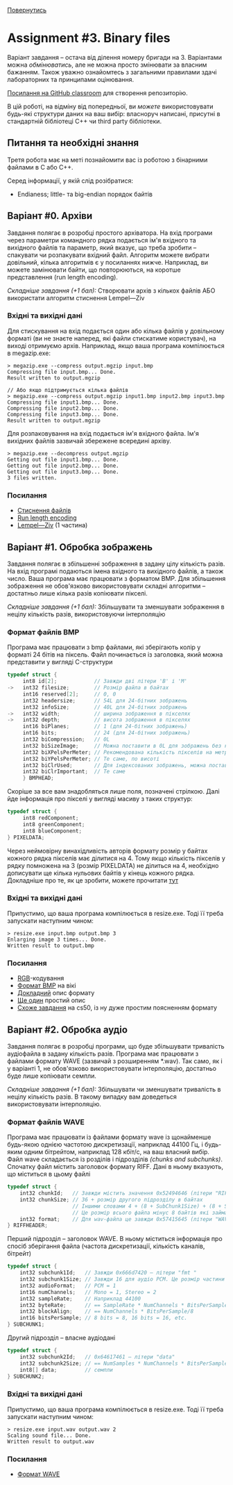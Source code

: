 [Повернутись](../index.md)
# [](#header-1)Assignment #3. Binary files

Варіант завдання – остача від ділення номеру бригади на 3. Варіантами можна _обмінюватись_,
але не можна просто змінювати за власним бажанням. Також уважно ознайомтесь з загальними правилами здачі лабораторних та принципами оцінювання.

[Посилання на GitHub classroom](https://classroom.github.com/group-assignment-invitations/2405d85885d8b7ff4656126124714c2a) для створення репозиторію.

В цій роботі, на відміну від попередньої, ви *можете* використовувати будь-які структури даних на ваш вибір: власноруч написані, присутні в стандартній бібліотеці С++ чи third party бібліотеки.

## Питання та необхідні знання
Третя робота має на меті познайомити вас із роботою з бінарними файлами в С або С++.

Серед інформації, у якій слід розібратися:
* Endianess; little- та big-endian порядок байтів

## [](#header-2)Варіант #0. Архіви
Завдання полягає в розробці простого архіватора. На вхід програми через параметри командного рядка подається ім'я вхідного та вихідного файлів та параметр, який вказує, що треба зробити – спакувати чи розпакувати вхідний файл. Алгоритм можете вибрати довільний, кілька алгоритмів є у посиланнях нижче. Наприклад, ви можете замінювати байти, що повторюються, на коротше представлення (run length encoding).

*Складніше завдання (+1 бал):* Створювати архів з кількох файлів АБО використати алгоритм стиснення Lempel—Ziv

### Вхідні та вихідні дані
Для стискування на вхід подається один або кілька файлів у довільному форматі (ви не знаєте наперед, які файли стискатиме користувач), на виході отримуємо архів. Наприклад, якщо ваша програма компілюється в megazip.exe:
```
> megazip.exe --compress output.mgzip input.bmp
Compressing file input.bmp... Done.
Result written to output.mgzip

// Або якщо підтримується кілька файлів
> megazip.exe --compress output.mgzip input1.bmp input2.bmp input3.bmp
Compressing file input1.bmp... Done.
Compressing file input2.bmp... Done.
Compressing file input3.bmp... Done.
Result written to output.mgzip
```

Для розпаковування на вхід подається ім\'я вхідного файла. Ім\'я вихідних файлів зазвичай збережене всередині архіву.
```
> megazip.exe --decompress output.mgzip
Getting out file input1.bmp... Done.
Getting out file input2.bmp... Done.
Getting out file input3.bmp... Done.
3 files written.
```

### Посилання
* [Стиснення файлів](https://en.wikipedia.org/wiki/Lossless_compression)
* [Run length encoding](https://en.wikipedia.org/wiki/Run-length_encoding)
* [Lempel—Ziv](http://math.mit.edu/~goemans/18310S15/lempel-ziv-notes.pdf) (1 частина)

## [](#header-2)Варіант #1. Обробка зображень
Завдання полягає в збільшенні зображення в задану цілу кількість разів. На вхід програмі подаються імена вхідного та вихідного файлів, а також число. Ваша програма має працювати з форматом BMP. Для збільшення зображення не обов\'язково використовувати складні алгоритми – достатньо лише кілька разів копіювати пікселі.

*Складніше завдання (+1 бал):* Збільшувати та зменшувати зображення в нецілу кількість разів, використовуючи інтерполяцію

### Формат файлів BMP
Програма має працювати з bmp файлами, які зберігають колір у форматі 24 бітів на піксель. Файл починається із заголовка, який можна представити у вигляді C-структури
```C
typedef struct {
     int8 id[2];            // Завжди дві літери 'B' і 'M'
->   int32 filesize;        // Розмір файла в байтах
     int16 reserved[2];     // 0, 0
     int32 headersize;      // 54L для 24-бітних зображень
     int32 infoSize;        // 40L для 24-бітних зображень
->   int32 width;           // ширина зображення в пікселях
->   int32 depth;           // висота зображення в пікселях
     int16 biPlanes;        // 1 (для 24-бітних зображень)
     int16 bits;            // 24 (для 24-бітних зображень)
     int32 biCompression;   // 0L
     int32 biSizeImage;     // Можна поставити в 0L для зображень без компрессії (наш варіант)
     int32 biXPelsPerMeter; // Рекомендована кількість пікселів на метр, можна 0L
     int32 biYPelsPerMeter; // Те саме, по висоті
     int32 biClrUsed;       // Для індексованих зображень, можна поставити 0L
     int32 biClrImportant;  // Те саме
     } BMPHEAD;
```
Скоріше за все вам знадобляться лише поля, позначені стрілкою. Далі йде інформація про пікселі у вигляді масиву з таких структур:
```C
typedef struct {
     int8 redComponent;
     int8 greenComponent;
     int8 blueComponent;
} PIXELDATA;
```
Через неймовірну винахідливість авторів формату розмір у байтах кожного рядка пікселів має ділитися на 4. Тому якщо кількість пікселів у рядку помножена на 3 (розмір PIXELDATA) не ділиться на 4, необхідно дописувати ще кілька нульових байтів у кінець кожного рядка. Докладніше про те, як це зробити, можете прочитати [тут](https://www.siggraph.org/education/materials/HyperVis/asp_data/compimag/bmpfile.htm)

### Вхідні та вихідні дані
Припустимо, що ваша програма компілюється в resize.exe. Тоді її треба запускати наступним чином:
```
> resize.exe input.bmp output.bmp 3
Enlarging image 3 times... Done.
Written result to output.bmp
```
### Посилання
* [RGB](https://en.wikipedia.org/wiki/RGB_color_model#Numeric_representations)-кодування
* [Формат BMP](https://en.wikipedia.org/wiki/BMP_file_format) на вікі
* [Докладний](http://www.digicamsoft.com/bmp/bmp.html) опис формату
* [Ще один](http://www.dragonwins.com/domains/getteched/bmp/bmpfileformat.htm) простий опис
* [Схоже завдання](http://docs.cs50.net/problems/whodunit/whodunit.html) на cs50, із ну дуже простим поясненням формату

## [](#header-2)Варіант #2. Обробка аудіо
Завдання полягає в розробці програми, що буде збільшувати тривалість аудіофайла в задану кількість разів. Програма має працювати з файлами формату WAVE (зазвичай з розширенням \*.wav). Так само, як і у варіанті 1, не обов\'язково використовувати інтерполяцію, достатньо буде лише копіювати семпли.

*Складніше завдання (+1 бал):* Збільшувати чи зменшувати тривалість в нецілу кількість разів. В такому випадку вам доведеться використовувати інтерполяцію.

### Формат файлів WAVE
Програма має працювати із файлами формату wave із щонайменше будь-якою однією частотою дискретизації, наприклад 44100 Гц, і будь-яким одним бітрейтом, наприклад 128 кбіт/с, на ваш власний вибір. Файл wave складається із розділів і підрозділів *(chunks and subchunks)*. Спочатку файл містить заголовок формату RIFF. Дані в ньому вказують, що міститься в цьому файлі
```C
typedef struct {
    int32 chunkId;   // Завжди містить значення 0x52494646 (літери "RIFF")
    int32 chunkSize; // 36 + розмір другого підрозділу в байтах
                     // Іншими словами 4 + (8 + SubChunk1Size) + (8 + SubChunk2Size)
                     // Це розмір всього файла мінус 8 байтів які займають поля chunkId та chunkSize
    int32 format;    // Для wav-файла це завжди 0x57415645 (літери "WAVE")
} RIFFHEADER;
```
Перший підрозділ – заголовок WAVE. В ньому міститься інформація про спосіб зберігання файла (частота дискретизації, кількість каналів, бітрейт)
```C
typedef struct {
    int32 subchunk1Id;   // Завжди 0x666d7420 – літери "fmt "
    int32 subchunk1Size; // Завжди 16 для аудіо PCM. Це розмір частини підрозділу, що слідує після цього числа
    int32 audioFormat;   // PCM = 1
    int16 numChannels;   // Mono = 1, Stereo = 2
    int32 sampleRate;    // Наприклад 44100
    int32 byteRate;      // == SampleRate * NumChannels * BitsPerSample/8
    int32 blockAlign;    // == NumChannels * BitsPerSample/8
    int16 bitsPerSample; // 8 bits = 8, 16 bits = 16, etc.
} SUBCHUNK1;
```
Другий підрозділ – власне аудіодані
```C
typedef struct {
    int32 subchunk2Id;   // 0x64617461 – літери "data"
    int32 subchunk2Size; // == NumSamples * NumChannels * BitsPerSample/8, кількість байтів аудіоданих
    int8[] data;         // семпли
} SUBCHUNK2;
```

### Вхідні та вихідні дані
Припустимо, що ваша програма компілюється в resize.exe. Тоді її треба запускати наступним чином:
```
> resize.exe input.wav output.wav 2
Scaling sound file... Done.
Written result to output.wav
```

### Посилання
* [Формат WAVE](http://soundfile.sapp.org/doc/WaveFormat/)
